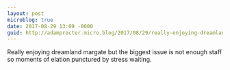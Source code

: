 ```yaml
---
layout: post
microblog: true
date: 2017-08-29 13:09 -0000
guid: http://adamprocter.micro.blog/2017/08/29/really-enjoying-dreamland.html
---
```

Really enjoying dreamland margate but the biggest issue is not enough staff so moments of elation punctured by stress waiting. 
